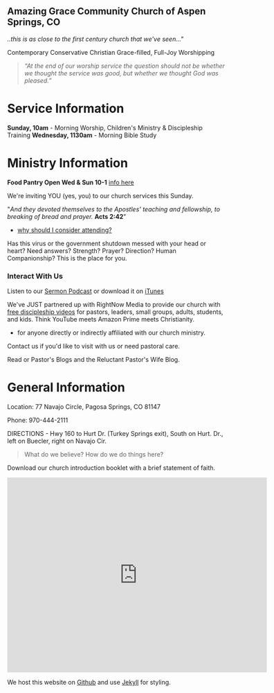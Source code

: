## Amazing Grace Community Church of Aspen Springs, CO
*..this is as close to the first century church that we've seen…"*

Contemporary Conservative Christian Grace-filled, Full-Joy Worshipping
> *“At the end of our worship service the question should not be whether we thought the service was good, but whether we thought God was pleased.”*


# Service Information

**Sunday, 10am** - Morning Worship, Children's Ministry & Discipleship Training
**Wednesday, 1130am** - Morning Bible Study

# Ministry Information

**Food Pantry Open Wed & Sun 10-1** [info here](https://linktoanotherpagehere.com)

We're inviting YOU (yes, you) to our church services this Sunday. 

"*And they devoted themselves to the Apostles' teaching and fellowship, to breaking of bread and prayer.* **Acts 2:42**"
- [why should I consider attending?](https://linktoanotherpagehere.com)

Has this virus or the government shutdown messed with your head or heart? Need answers? Strength? Prayer? Direction? Human Companionship? This is the place for you.

### Interact With Us

Listen to our [Sermon Podcast](http://amazinggraceco.podbean.com/) or download it on [iTunes](https://podcasts.apple.com/us/podcast/amazing-grace-community-church/id1473942716)

We've JUST partnered up with RightNow Media to provide our church with [free discipleship videos](https://www.rightnowmedia.org/Account/Invite/AmazingGraceColorado) for pastors, leaders, small groups, adults, students, and kids. Think YouTube meets Amazon Prime meets Christianity.
- for anyone directly or indirectly affiliated with our church ministry.


Contact us if you'd like to visit with us or need pastoral care.

Read or Pastor's Blogs and the Reluctant Pastor's Wife Blog.


# General Information
Location: 77 Navajo Circle, Pagosa Springs, CO 81147

Phone: 970-444-2111

DIRECTIONS - Hwy 160 to Hurt Dr. (Turkey Springs exit), South on Hurt. Dr., left on Buecler, right on Navajo Cir.


> What do we believe? How do we do things here?

Download our church introduction booklet with a brief statement of faith.

<iframe src="https://www.google.com/maps/embed?pb=!1m18!1m12!1m3!1d3177.08637799951!2d-107.18466988437689!3d37.22192435154544!2m3!1f0!2f0!3f0!3m2!1i1024!2i768!4f13.1!3m3!1m2!1s0x873dd1e3427928cf%3A0xdc42b1ee86da2ba0!2sAmazing%20Grace%20Community%20Church!5e0!3m2!1sen!2sus!4v1603402463503!5m2!1sen!2sus" width="600" height="450" frameborder="0" style="border:0;" allowfullscreen="" aria-hidden="false" tabindex="0"></iframe>

We host this website on [Github](https://github.com) and use [Jekyll](https://jekyllrb.com/) for styling.
